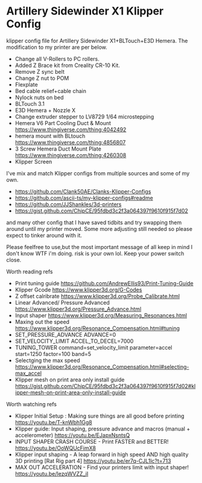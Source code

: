 # Artillery Sidewinder X1 Klipper Config
klipper config file for Artillery Sidewinder X1+BLTouch+E3D Hemera.
The modification to my printer are per below.
- Change all V-Rollers to PC rollers.
- Added Z Brace kit from Creality CR-10 Kit.
- Remove Z sync belt
- Change Z nut to POM
- Flexplate
- Bed cable relief+cable chain
- Nylock nuts on bed
- BLTouch 3.1
- E3D Hemera + Nozzle X
- Change extruder stepper to LV8729 1/64 microstepping
- Hemera V6 Part Cooling Duct & Mount https://www.thingiverse.com/thing:4042492
- hemera mount with BLtouch https://www.thingiverse.com/thing:4856807
- 3 Screw Hemera Duct Mount Plate https://www.thingiverse.com/thing:4260308
- Klipper Screen

I've mix and match Klipper configs from multiple sources and some of my own.
- https://github.com/Clank50AE/Clanks-Klipper-Configs
- https://github.com/ascii-ts/my-klipper-configs#readme
- https://github.com/JJShankles/3d-printers
- https://gist.github.com/ChipCE/95fdbd3c2f3a064397f9610f915f7d02

and many other config that I have saved tidbits and try swapping them around until my printer moved. Some more adjusting still needed so please expect to tinker around with it.

Please feelfree to use,but the most important message of all keep in mind I don't know WTF i'm doing. risk is your own lol.
Keep your power switch close.


Worth reading refs
- Print tuning guide https://github.com/AndrewEllis93/Print-Tuning-Guide
- Klipper Gcode https://www.klipper3d.org/G-Codes
- Z offset calribrate https://www.klipper3d.org/Probe_Calibrate.html
- Linear Advanced/ Pressure Advanced https://www.klipper3d.org/Pressure_Advance.html
- Input shaper https://www.klipper3d.org/Measuring_Resonances.html
- Maxing out the speed https://www.klipper3d.org/Resonance_Compensation.html#tuning
- SET_PRESSURE_ADVANCE ADVANCE=0
- SET_VELOCITY_LIMIT ACCEL_TO_DECEL=7000
- TUNING_TOWER command=set_velocity_limit parameter=accel start=1250 factor=100 band=5
- Selectging the max speed https://www.klipper3d.org/Resonance_Compensation.html#selecting-max_accel
- Klipper mesh on print area only install guide https://gist.github.com/ChipCE/95fdbd3c2f3a064397f9610f915f7d02#klipper-mesh-on-print-area-only-install-guide

Worth watching refs

- Klipper Initial Setup : Making sure things are all good before printing https://youtu.be/T-knWbh1Gg8
- Klipper guide: Input shaping, pressure advance and macros (manual + accelerometer) https://youtu.be/EJapxNsntsQ
- INPUT SHAPER CRASH COURSE - Print FASTER and BETTER! https://youtu.be/OoWQUcFimX8
- Klipper input shaping - A leap forward in high speed AND high quality 3D printing [Rat Rig part 4] https://youtu.be/er7q-CJL1lc?t=713
- MAX OUT ACCELERATION - Find your printers limit with input shaper! https://youtu.be/IezqWVZZ_iI
